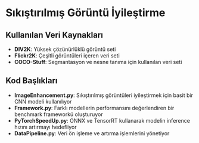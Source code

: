 # Sıkıştırılmış Görüntü İyileştirme

## Kullanılan Veri Kaynakları
- **DIV2K**: Yüksek çözünürlüklü görüntü seti
- **Flickr2K**: Çeşitli görüntüleri içeren veri seti
- **COCO-Stuff**: Segmantasyon ve nesne tanıma için kullanılan veri seti

## Kod Başlıkları
- **ImageEnhancement.py**: Sıkıştırılmış görüntüleri iyileştirmek için basit bir CNN modeli kullanılıyor
- **Framework.py**: Farklı modellerin performansını değerlendiren bir benchmark frameworkü oluşturuyor
- **PyTorchSpeedUp.py**: ONNX ve TensorRT kullanarak modelin inference hızını artırmayı hedefliyor
- **DataPipeline.py**: Veri ön işleme ve artırma işlemlerini yönetiyor

